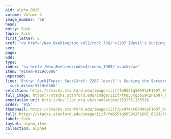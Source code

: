 ```yaml
---
pid: alpha_0915
volume: Volume 2
image_number: '56'
head: 
entry: Suck
topic: Suck
first_letter: S
xref: "<a href='/New_Beehive/toc_vol2/toc2_386/'>2207 [devil's Sucking the Sorceress]</a>"
see: 
page: 
add: 
type: 
index: "<a href='/New_Beehive/index4/index_3969/'>suck</a>"
item: "#item-9119c6886"
unparsed: 
line: 'Entry: Suck|Topic: Suck|Xref: 2207 [devil''s Sucking the Sorceress]|Index:
  suck|#item-9119c6886'
selection: https://stacks.stanford.edu/image/iiif/fm855tg5659%2F1607_0523/764,2146,2991,562/full/0/default.jpg
full_image: https://stacks.stanford.edu/image/iiif/fm855tg5659%2F1607_0523/full/full/0/default.jpg
annotation_uri: http://dev.llgc.org.uk/annotation/1532551155516
order: '915'
thumbnail: https://stacks.stanford.edu/image/iiif/ps974xt6740%2F1607_0455/full/100,/0/default.jpg
full: https://stacks.stanford.edu/image/iiif/fm855tg5659%2F1607_0523/764,2146,2991,562/full/0/default.jpg
label: Suck
layout: alpha_item
collection: alpha4
---
```

